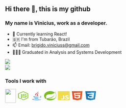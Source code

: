 ## Hi there 👋, this is my github

### My name is Vinicius, work as a developer.

- 🌱 Currently learning React!
- :brazil: I'm from Tubarão, Brazil
- 📫 Email: brigido.viniciuss@gmail.com
- 👨🏽‍🎓 Graduated in Analysis and Systems Development

 <div>
  <a href="https://www.linkedin.com/in/vinicius-brigido"></a>
  <img height="200em" src="https://github-readme-stats.vercel.app/api/top-langs/?username=viniciusbrigido&layout=compact&langs_count=7&theme=dark"/>
</div>

 <div>
    <a href="https://www.linkedin.com/in/vinicius-brigido" target="_blank">
        <img src="https://img.shields.io/badge/-LinkedIn-%230077B5?style=for-the-badge&logo=linkedin&logoColor=white" target="_blank">
    </a> 


</div>
<div>

### Tools I work with

  <img src="https://raw.githubusercontent.com/DaanDeSmedt/awesome-angular/master/angular.svg?sanitize=true" align="center" width="35" height="45">
  <img align="center" alt="Nodejs" height="30" width="40" src="https://raw.githubusercontent.com/devicons/devicon/master/icons/nodejs/nodejs-original.svg">
  <img align="center" alt="Nodejs" height="30" width="40" src="https://raw.githubusercontent.com/devicons/devicon/master/icons/java/java-original.svg">
  <img align="center" alt="Nodejs" height="30" width="40" src="https://raw.githubusercontent.com/devicons/devicon/master/icons/spring/spring-original.svg">
  <img align="center" alt="Javascript" height="30" width="40" src="https://raw.githubusercontent.com/devicons/devicon/master/icons/javascript/javascript-plain.svg">
  <img align="center" alt="HTML" height="30" width="40" src="https://raw.githubusercontent.com/devicons/devicon/master/icons/html5/html5-original.svg">
  <img align="center" alt="CSS" height="30" width="40" src="https://raw.githubusercontent.com/devicons/devicon/master/icons/css3/css3-original.svg">
</div>
